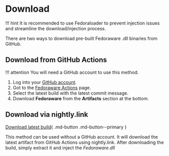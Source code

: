 # Download

!!! hint
    It is recommended to use Fedoraloader to prevent injection issues and streamline the download/injection process.

There are two ways to download pre-built Fedoraware .dll binaries from GitHub.

## Download from GitHub Actions

!!! attention
    You will need a GitHub account to use this method.

1. Log into your [GitHub account](https://github.com/signup).
2. Got to the [Fedoraware Actions](https://github.com/Fedoraware/Fedoraware/actions) page.
3. Select the latest build with the latest commit message.
4. Download **Fedoraware** from the **Artifacts** section at the bottom.

## Download via nightly.link

[Download latest build](https://nightly.link/Fedoraware/Fedoraware/workflows/msbuild/main/Fedoraware.zip){ .md-button .md-button--primary }

This method can be used without a GitHub account. It will download the latest artifact from GitHub Actions using nightly.link.
After downloading the build, simply extract it and inject the *Fedoraware.dll*
